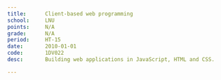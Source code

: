 ```yaml
---
title:      Client-based web programming
school:     LNU
points:     N/A
grade:      N/A
period:     HT-15
date:       2010-01-01
code:       1DV022
desc:       Building web applications in JavaScript, HTML and CSS.

---
```

